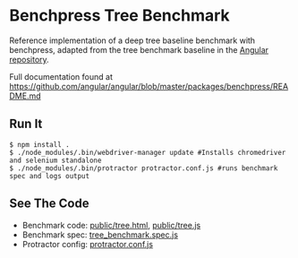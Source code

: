 # Benchpress Tree Benchmark

Reference implementation of a deep tree baseline benchmark with benchpress, adapted from the tree
benchmark baseline in the [Angular repository](https://github.com/angular/angular).

Full documentation found at https://github.com/angular/angular/blob/master/packages/benchpress/README.md

## Run It

```
$ npm install .
$ ./node_modules/.bin/webdriver-manager update #Installs chromedriver and selenium standalone
$ ./node_modules/.bin/protractor protractor.conf.js #runs benchmark spec and logs output
```

## See The Code

 * Benchmark code: [public/tree.html](public/tree.html), [public/tree.js](public/tree.js)
 * Benchmark spec: [tree_benchmark.spec.js](tree_benchmark.spec.js)
 * Protractor config: [protractor.conf.js](protractor.conf.js)
